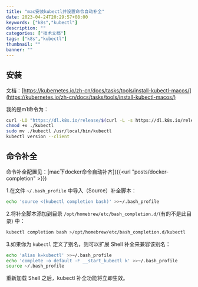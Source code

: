 ```yaml
---
title: "mac安装kubectl并设置命令自动补全"
date: 2023-04-24T20:29:57+08:00
keywords: ["k8s","kubectl"]
description: ""
categories: ["技术文档"]
tags: ["k8s","kubectl"]
thumbnail: ""
banner: ""
---
```


## 安装
文档：[https://kubernetes.io/zh-cn/docs/tasks/tools/install-kubectl-macos/](https://kubernetes.io/zh-cn/docs/tasks/tools/install-kubectl-macos/)

我的是m1命令为：
```bash
curl -LO "https://dl.k8s.io/release/$(curl -L -s https://dl.k8s.io/release/stable.txt)/bin/darwin/arm64/kubectl"
chmod +x ./kubectl
sudo mv ./kubectl /usr/local/bin/kubectl
kubectl version --client
```

## 命令补全
命令补全配置见：[mac下docker命令自动补齐]({{<url "posts/docker-completion" >}})

1.在文件 `~/.bash_profile` 中导入（Source）补全脚本：
```bash
echo 'source <(kubectl completion bash)' >>~/.bash_profile
```
2.将补全脚本添加到目录 `/opt/homebrew/etc/bash_completion.d/`(有的不是此目录) 中：
```bash 
kubectl completion bash >/opt/homebrew/etc/bash_completion.d/kubectl
```
3.如果你为 `kubectl` 定义了别名，则可以扩展 Shell 补全来兼容该别名：
```bash
echo 'alias k=kubectl' >>~/.bash_profile
echo 'complete -o default -F __start_kubectl k' >>~/.bash_profile
source ~/.bash_profile
```
重新加载 Shell 之后，kubectl 补全功能将立即生效。

